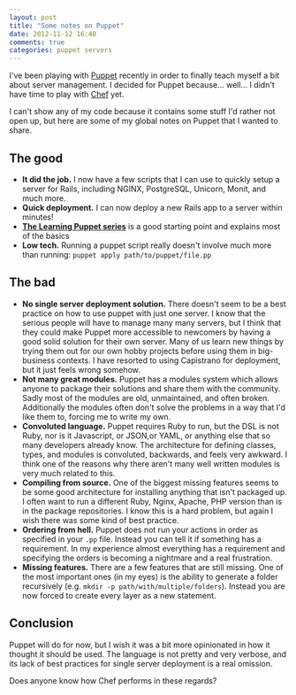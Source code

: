 ```yaml
---
layout: post
title: "Some notes on Puppet"
date: 2012-11-12 16:40
comments: true
categories: puppet servers
---
```


I've been playing with [Puppet](http://puppetlabs.com/) recently in order to finally teach myself a bit about server management. I decided for Puppet because... well... I didn't have time to play with [Chef](http://www.opscode.com/chef/) yet.

I can't show any of my code because it contains some stuff I'd rather not open up, but here are some of my global notes on Puppet that I wanted to share.

## The good

* **It did the job.** I now have a few scripts that I can use to quickly setup a server for Rails, including NGINX, PostgreSQL, Unicorn, Monit, and much more.
* **Quick deployment.** I can now deploy a new Rails app to a server within minutes!
* **[The Learning Puppet series](http://docs.puppetlabs.com/learning/)** is a good starting point and explains most of the basics
* **Low tech.** Running a puppet script really doesn't involve much more than running: `puppet apply path/to/puppet/file.pp`

## The bad

* **No single server deployment solution.** There doesn't seem to be a best practice on how to use puppet with just one server. I know that the serious people will have to manage many many servers, but I think that they could make Puppet more accessible to newcomers by having a good solid solution for their own server. Many of us learn new things by trying them out for our own hobby projects before using them in big-business contexts. I have resorted to using Capistrano for deployment, but it just feels wrong somehow.
* **Not many great modules.** Puppet has a modules system which allows anyone to package their solutions and share them with the community. Sadly most of the modules are old, unmaintained, and often broken. Additionally the modules often don't solve the problems in a way that I'd like them to, forcing me to write my own.
* **Convoluted language.** Puppet requires Ruby to run, but the DSL is not Ruby, nor is it Javascript, or JSON,or YAML, or anything else that so many developers already know. The architecture for defining classes, types, and modules is convoluted, backwards, and feels very awkward. I think one of the reasons why there aren't many well written modules is very much related to this.
* **Compiling from source.** One of the biggest missing features seems to be some good architecture for installing anything that isn't packaged up. I often want to run a different Ruby, Nginx, Apache, PHP version than is in the package repositories. I know this is a hard problem, but again I wish there was some kind of best practice.
* **Ordering from hell.** Puppet does not run your actions in order as specified in your `.pp` file. Instead you can tell it if something has a requirement. In my experience almost everything has a requirement and specifying the orders is becoming a nightmare and a real frustration.
* **Missing features.** There are a few features that are still missing. One of the most important ones (in my eyes) is the ability to generate a folder recursively (e.g. `mkdir -p path/with/multiple/folders`). Instead you are now forced to create every layer as a new statement.

## Conclusion

Puppet will do for now, but I wish it was a bit more opinionated in how it thought it should be used. The language is not pretty and very verbose, and its lack of best practices for single server deployment is a real omission.

Does anyone know how Chef performs in these regards?

